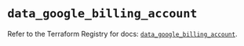 # `data_google_billing_account`

Refer to the Terraform Registry for docs: [`data_google_billing_account`](https://registry.terraform.io/providers/hashicorp/google/6.32.0/docs/data-sources/billing_account).
